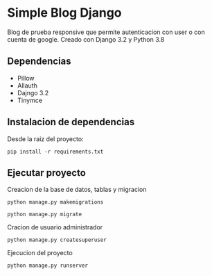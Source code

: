 # Simple Blog Django

Blog de prueba responsive que permite autenticacion con user o con cuenta de google. Creado con Django 3.2 y Python 3.8

## Dependencias

* Pillow
* Allauth
* Dajngo 3.2
* Tinymce

## Instalacion de dependencias

Desde la raiz del proyecto:

```
pip install -r requirements.txt
```

## Ejecutar proyecto

Creacion de la base de datos, tablas y migracion

```
python manage.py makemigrations
```

```
python manage.py migrate
```

Cracion de usuario administrador

```
python manage.py createsuperuser
```

Ejecucion del proyecto

```
python manage.py runserver
```